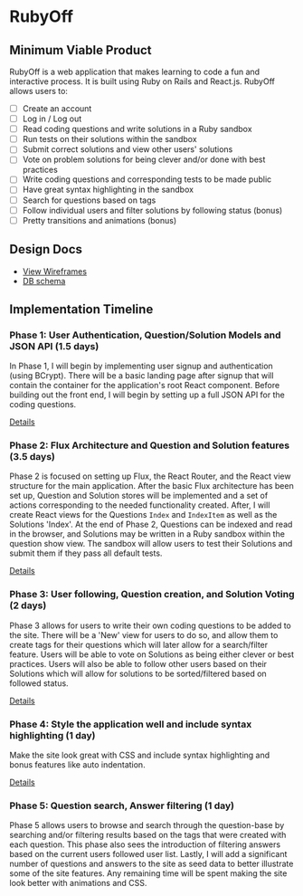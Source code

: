 # RubyOff

<!-- [Heroku link][heroku] **NB:** This should be a link to your production site

[heroku]: http://www.herokuapp.com -->

## Minimum Viable Product

RubyOff is a web application that makes learning to code a fun and interactive
process. It is built using Ruby on Rails and React.js. RubyOff allows users to:

<!-- This is a Markdown checklist. Use it to keep track of your progress! -->

- [ ] Create an account
- [ ] Log in / Log out
- [ ] Read coding questions and write solutions in a Ruby sandbox
- [ ] Run tests on their solutions within the sandbox
- [ ] Submit correct solutions and view other users' solutions
- [ ] Vote on problem solutions for being clever and/or done with best practices
- [ ] Write coding questions and corresponding tests to be made public
- [ ] Have great syntax highlighting in the sandbox
- [ ] Search for questions based on tags
- [ ] Follow individual users and filter solutions by following status (bonus)
- [ ] Pretty transitions and animations (bonus)

## Design Docs
* [View Wireframes][view]
* [DB schema][schema]

[view]: ./docs/views.md
[schema]: ./docs/schema.md

## Implementation Timeline

### Phase 1: User Authentication, Question/Solution Models and JSON API (1.5 days)

In Phase 1, I will begin by implementing user signup and authentication (using
BCrypt). There will be a basic landing page after signup that will contain the
container for the application's root React component. Before building out the
front end, I will begin by setting up a full JSON API for the coding questions.

[Details][phase-one]

### Phase 2: Flux Architecture and Question and Solution features (3.5 days)

Phase 2 is focused on setting up Flux, the React Router, and the React view
structure for the main application. After the basic Flux architecture has been
set up, Question and Solution stores will be implemented and a set of actions
corresponding to the needed functionality created. After, I will create React
views for the Questions `Index` and `IndexItem` as well as the Solutions 'Index'.
At the end of Phase 2, Questions can be indexed and read in the browser, and
Solutions may be written in a Ruby sandbox within the question show view. The
sandbox will allow users to test their Solutions and submit them if they pass all
default tests.

[Details][phase-two]

### Phase 3: User following, Question creation, and Solution Voting (2 days)

Phase 3 allows for users to write their own coding questions to be added to the
site. There will be a 'New' view for users to do so, and allow them to create tags
for their questions which will later allow for a search/filter feature. Users will
be able to vote on Solutions as being either clever or best practices. Users will
also be able to follow other users based on their Solutions which will allow for
solutions to be sorted/filtered based on followed status.

[Details][phase-three]

### Phase 4: Style the application well and include syntax highlighting (1 day)

Make the site look great with CSS and include syntax highlighting and bonus features
like auto indentation.

[Details][phase-four]

### Phase 5: Question search, Answer filtering (1 day)

Phase 5 allows users to browse and search through the question-base by searching
and/or filtering results based on the tags that were created with each question.
This phase also sees the introduction of filtering answers based on the current
users followed user list. Lastly, I will add a significant number of questions
and answers to the site as seed data to better illustrate some of the site features.
Any remaining time will be spent making the site look better with animations and
CSS.

[phase-one]: ./docs/phases/phase1.md
[phase-two]: ./docs/phases/phase2.md
[phase-three]: ./docs/phases/phase3.md
[phase-four]: ./docs/phases/phase4.md
